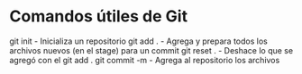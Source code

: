 # Comandos útiles de Git

git init        - Inicializa un repositorio
git add .       - Agrega y prepara todos los archivos nuevos (en el stage) para un commit
git reset .     - Deshace lo que se agregó con el git add . 
git commit -m   - Agrega al repositorio los archivos